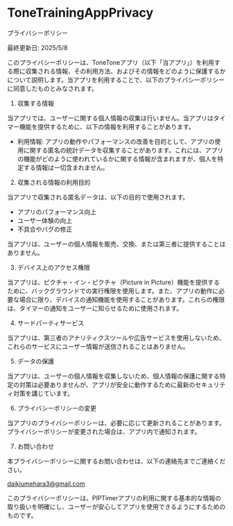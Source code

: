 # ToneTrainingAppPrivacy

プライバシーポリシー

最終更新日: 2025/5/8

このプライバシーポリシーは、ToneToneアプリ（以下「当アプリ」）を利用する際に収集される情報、その利用方法、およびその情報をどのように保護するかについて説明します。当アプリを利用することで、以下のプライバシーポリシーに同意したものとみなされます。

1. 収集する情報

当アプリでは、ユーザーに関する個人情報の収集は行いません。当アプリはタイマー機能を提供するために、以下の情報を利用することがあります。

- 利用情報: アプリの動作やパフォーマンスの改善を目的として、アプリの使用に関する匿名の統計データを収集することがあります。これには、アプリの機能がどのように使われているかに関する情報が含まれますが、個人を特定する情報は一切含まれません。

2. 収集される情報の利用目的

当アプリで収集される匿名データは、以下の目的で使用されます。

- アプリのパフォーマンス向上
- ユーザー体験の向上
- 不具合やバグの修正

当アプリは、ユーザーの個人情報を販売、交換、または第三者に提供することはありません。

3. デバイス上のアクセス権限

当アプリは、ピクチャ・イン・ピクチャ（Picture in Picture）機能を提供するために、バックグラウンドでの実行権限を使用します。また、アプリの動作に必要な場合に限り、デバイスの通知機能を使用することがあります。これらの権限は、タイマーの通知をユーザーに知らせるために使用されます。

4. サードパーティサービス

当アプリは、第三者のアナリティクスツールや広告サービスを使用しないため、これらのサービスにユーザー情報が送信されることはありません。

5. データの保護

当アプリは、ユーザーの個人情報を収集しないため、個人情報の保護に関する特定の対策は必要ありませんが、アプリが安全に動作するために最新のセキュリティ対策を講じています。

6. プライバシーポリシーの変更

当アプリのプライバシーポリシーは、必要に応じて更新されることがあります。プライバシーポリシーが変更された場合は、アプリ内で通知されます。

7. お問い合わせ

本プライバシーポリシーに関するお問い合わせは、以下の連絡先までご連絡ください。

daikiumehara3@gmail.com

このプライバシーポリシーは、PIPTimerアプリの利用に関する基本的な情報の取り扱いを明確にし、ユーザーが安心してアプリを使用できるようにするためのものです。

